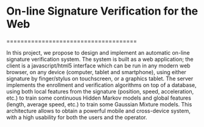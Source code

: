 # On-line Signature Verification for the Web
=====================================

In this project, we propose to design and implement an automatic on-line signature verification system.
The system is built as a web application; the client is a javascript/html5 interface which can be run in any modern web browser,
 on any device (computer, tablet and smartphone), using either signature by finger/stylus on touchscreen, 
 or a graphics tablet. 
The server implements the enrollment and verification algorithms on top of a database, 
using both local features from the signature (position, speed, acceleration, etc.) 
to train some continuous Hidden Markov models and global features (length, average speed, etc.)
to train some Gaussian Mixture models. 
This architecture allows to obtain a powerful mobile and cross-device system, with a high usability for both the users and the operator.

